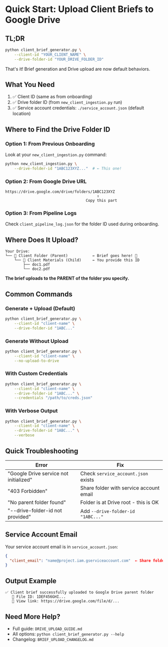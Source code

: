 # Quick Start: Upload Client Briefs to Google Drive

## TL;DR

```bash
python client_brief_generator.py \
    --client-id "YOUR_CLIENT_NAME" \
    --drive-folder-id "YOUR_DRIVE_FOLDER_ID"
```

That's it! Brief generation and Drive upload are now default behaviors.

## What You Need

1. ✅ Client ID (same as from onboarding)
2. ✅ Drive folder ID (from `new_client_ingestion.py` run)
3. ✅ Service account credentials: `./service_account.json` (default location)

## Where to Find the Drive Folder ID

### Option 1: From Previous Onboarding
Look at your `new_client_ingestion.py` command:
```bash
python new_client_ingestion.py \
    --drive-folder-id "1ABC123XYZ..."  # ← This one!
```

### Option 2: From Google Drive URL
```
https://drive.google.com/drive/folders/1ABC123XYZ
                                         ↑
                                    Copy this part
```

### Option 3: From Pipeline Logs
Check `client_pipeline_log.json` for the folder ID used during onboarding.

## Where Does It Upload?

```
Your Drive:
└── 📁 Client Folder (Parent)           ← Brief goes here! 📄
    └── 📁 Client Materials (Child)     ← You provide this ID
        ├── doc1.pdf
        └── doc2.pdf
```

**The brief uploads to the PARENT of the folder you specify.**

## Common Commands

### Generate + Upload (Default)
```bash
python client_brief_generator.py \
    --client-id "client-name" \
    --drive-folder-id "1ABC..."
```

### Generate Without Upload
```bash
python client_brief_generator.py \
    --client-id "client-name" \
    --no-upload-to-drive
```

### With Custom Credentials
```bash
python client_brief_generator.py \
    --client-id "client-name" \
    --drive-folder-id "1ABC..." \
    --credentials "/path/to/creds.json"
```

### With Verbose Output
```bash
python client_brief_generator.py \
    --client-id "client-name" \
    --drive-folder-id "1ABC..." \
    --verbose
```

## Quick Troubleshooting

| Error | Fix |
|-------|-----|
| "Google Drive service not initialized" | Check `service_account.json` exists |
| "403 Forbidden" | Share folder with service account email |
| "No parent folder found" | Folder is at Drive root - this is OK |
| "--drive-folder-id not provided" | Add `--drive-folder-id "1ABC..."` |

## Service Account Email

Your service account email is in `service_account.json`:
```json
{
  "client_email": "name@project.iam.gserviceaccount.com"  ← Share folders with this
}
```

## Output Example

```
✅ Client brief successfully uploaded to Google Drive parent folder
   📄 File ID: 1DEF456GHI...
   🔗 View link: https://drive.google.com/file/d/...
```

## Need More Help?

- Full guide: `DRIVE_UPLOAD_GUIDE.md`
- All options: `python client_brief_generator.py --help`
- Changelog: `BRIEF_UPLOAD_CHANGELOG.md`

